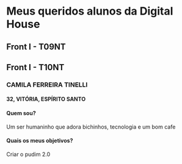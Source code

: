 # Meus queridos alunos da Digital House

## Front I - T09NT

## Front I - T10NT

### CAMILA FERREIRA TINELLI
#### 32, VITÓRIA, ESPÍRITO SANTO
#### Quem sou?
Um ser humaninho que adora bichinhos, tecnologia e um bom cafe
#### Quais os meus objetivos?
Criar o pudim 2.0
